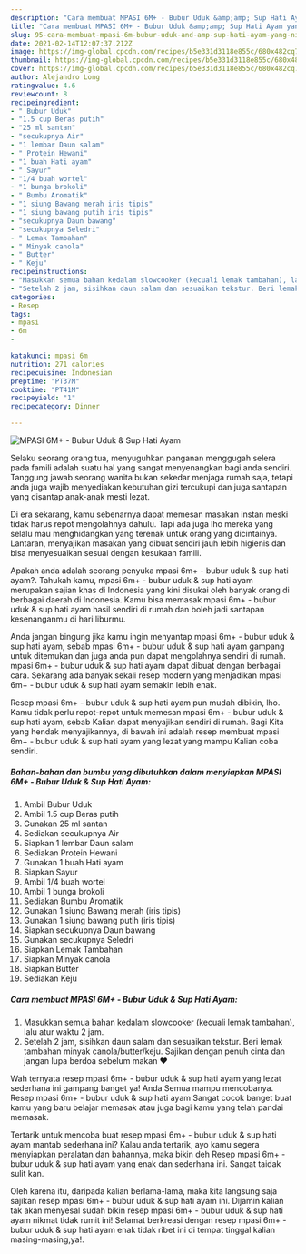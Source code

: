 ```yaml
---
description: "Cara membuat MPASI 6M+ - Bubur Uduk &amp;amp; Sup Hati Ayam yang nikmat dan Mudah Dibuat"
title: "Cara membuat MPASI 6M+ - Bubur Uduk &amp;amp; Sup Hati Ayam yang nikmat dan Mudah Dibuat"
slug: 95-cara-membuat-mpasi-6m-bubur-uduk-and-amp-sup-hati-ayam-yang-nikmat-dan-mudah-dibuat
date: 2021-02-14T12:07:37.212Z
image: https://img-global.cpcdn.com/recipes/b5e331d3118e855c/680x482cq70/mpasi-6m-bubur-uduk-sup-hati-ayam-foto-resep-utama.jpg
thumbnail: https://img-global.cpcdn.com/recipes/b5e331d3118e855c/680x482cq70/mpasi-6m-bubur-uduk-sup-hati-ayam-foto-resep-utama.jpg
cover: https://img-global.cpcdn.com/recipes/b5e331d3118e855c/680x482cq70/mpasi-6m-bubur-uduk-sup-hati-ayam-foto-resep-utama.jpg
author: Alejandro Long
ratingvalue: 4.6
reviewcount: 8
recipeingredient:
- " Bubur Uduk"
- "1.5 cup Beras putih"
- "25 ml santan"
- "secukupnya Air"
- "1 lembar Daun salam"
- " Protein Hewani"
- "1 buah Hati ayam"
- " Sayur"
- "1/4 buah wortel"
- "1 bunga brokoli"
- " Bumbu Aromatik"
- "1 siung Bawang merah iris tipis"
- "1 siung bawang putih iris tipis"
- "secukupnya Daun bawang"
- "secukupnya Seledri"
- " Lemak Tambahan"
- " Minyak canola"
- " Butter"
- " Keju"
recipeinstructions:
- "Masukkan semua bahan kedalam slowcooker (kecuali lemak tambahan), lalu atur waktu 2 jam."
- "Setelah 2 jam, sisihkan daun salam dan sesuaikan tekstur. Beri lemak tambahan minyak canola/butter/keju. Sajikan dengan penuh cinta dan jangan lupa berdoa sebelum makan ♥️"
categories:
- Resep
tags:
- mpasi
- 6m
- 

katakunci: mpasi 6m  
nutrition: 271 calories
recipecuisine: Indonesian
preptime: "PT37M"
cooktime: "PT41M"
recipeyield: "1"
recipecategory: Dinner

---
```



![MPASI 6M+ - Bubur Uduk &amp; Sup Hati Ayam](https://img-global.cpcdn.com/recipes/b5e331d3118e855c/680x482cq70/mpasi-6m-bubur-uduk-sup-hati-ayam-foto-resep-utama.jpg)

Selaku seorang orang tua, menyuguhkan panganan menggugah selera pada famili adalah suatu hal yang sangat menyenangkan bagi anda sendiri. Tanggung jawab seorang  wanita bukan sekedar menjaga rumah saja, tetapi anda juga wajib menyediakan kebutuhan gizi tercukupi dan juga santapan yang disantap anak-anak mesti lezat.

Di era  sekarang, kamu sebenarnya dapat memesan masakan instan meski tidak harus repot mengolahnya dahulu. Tapi ada juga lho mereka yang selalu mau menghidangkan yang terenak untuk orang yang dicintainya. Lantaran, menyajikan masakan yang dibuat sendiri jauh lebih higienis dan bisa menyesuaikan sesuai dengan kesukaan famili. 



Apakah anda adalah seorang penyuka mpasi 6m+ - bubur uduk &amp; sup hati ayam?. Tahukah kamu, mpasi 6m+ - bubur uduk &amp; sup hati ayam merupakan sajian khas di Indonesia yang kini disukai oleh banyak orang di berbagai daerah di Indonesia. Kamu bisa memasak mpasi 6m+ - bubur uduk &amp; sup hati ayam hasil sendiri di rumah dan boleh jadi santapan kesenanganmu di hari liburmu.

Anda jangan bingung jika kamu ingin menyantap mpasi 6m+ - bubur uduk &amp; sup hati ayam, sebab mpasi 6m+ - bubur uduk &amp; sup hati ayam gampang untuk ditemukan dan juga anda pun dapat mengolahnya sendiri di rumah. mpasi 6m+ - bubur uduk &amp; sup hati ayam dapat dibuat dengan berbagai cara. Sekarang ada banyak sekali resep modern yang menjadikan mpasi 6m+ - bubur uduk &amp; sup hati ayam semakin lebih enak.

Resep mpasi 6m+ - bubur uduk &amp; sup hati ayam pun mudah dibikin, lho. Kamu tidak perlu repot-repot untuk memesan mpasi 6m+ - bubur uduk &amp; sup hati ayam, sebab Kalian dapat menyajikan sendiri di rumah. Bagi Kita yang hendak menyajikannya, di bawah ini adalah resep membuat mpasi 6m+ - bubur uduk &amp; sup hati ayam yang lezat yang mampu Kalian coba sendiri.

<!--inarticleads1-->

##### Bahan-bahan dan bumbu yang dibutuhkan dalam menyiapkan MPASI 6M+ - Bubur Uduk &amp; Sup Hati Ayam:

1. Ambil  Bubur Uduk
1. Ambil 1.5 cup Beras putih
1. Gunakan 25 ml santan
1. Sediakan secukupnya Air
1. Siapkan 1 lembar Daun salam
1. Sediakan  Protein Hewani
1. Gunakan 1 buah Hati ayam
1. Siapkan  Sayur
1. Ambil 1/4 buah wortel
1. Ambil 1 bunga brokoli
1. Sediakan  Bumbu Aromatik
1. Gunakan 1 siung Bawang merah (iris tipis)
1. Gunakan 1 siung bawang putih (iris tipis)
1. Siapkan secukupnya Daun bawang
1. Gunakan secukupnya Seledri
1. Siapkan  Lemak Tambahan
1. Siapkan  Minyak canola
1. Siapkan  Butter
1. Sediakan  Keju




<!--inarticleads2-->

##### Cara membuat MPASI 6M+ - Bubur Uduk &amp; Sup Hati Ayam:

1. Masukkan semua bahan kedalam slowcooker (kecuali lemak tambahan), lalu atur waktu 2 jam.
1. Setelah 2 jam, sisihkan daun salam dan sesuaikan tekstur. Beri lemak tambahan minyak canola/butter/keju. Sajikan dengan penuh cinta dan jangan lupa berdoa sebelum makan ♥️




Wah ternyata resep mpasi 6m+ - bubur uduk &amp; sup hati ayam yang lezat sederhana ini gampang banget ya! Anda Semua mampu mencobanya. Resep mpasi 6m+ - bubur uduk &amp; sup hati ayam Sangat cocok banget buat kamu yang baru belajar memasak atau juga bagi kamu yang telah pandai memasak.

Tertarik untuk mencoba buat resep mpasi 6m+ - bubur uduk &amp; sup hati ayam mantab sederhana ini? Kalau anda tertarik, ayo kamu segera menyiapkan peralatan dan bahannya, maka bikin deh Resep mpasi 6m+ - bubur uduk &amp; sup hati ayam yang enak dan sederhana ini. Sangat taidak sulit kan. 

Oleh karena itu, daripada kalian berlama-lama, maka kita langsung saja sajikan resep mpasi 6m+ - bubur uduk &amp; sup hati ayam ini. Dijamin kalian tak akan menyesal sudah bikin resep mpasi 6m+ - bubur uduk &amp; sup hati ayam nikmat tidak rumit ini! Selamat berkreasi dengan resep mpasi 6m+ - bubur uduk &amp; sup hati ayam enak tidak ribet ini di tempat tinggal kalian masing-masing,ya!.

